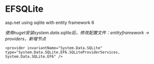 EFSQLite
========

asp.net using sqlite with entity framework 6

*使用nuget安装system.data.sqlite后，修改配置文件：entityframework -> providers，新增节点*

```base
<provider invariantName="System.Data.SQLite" type="System.Data.SQLite.EF6.SQLiteProviderServices, System.Data.SQLite.EF6" />
```
